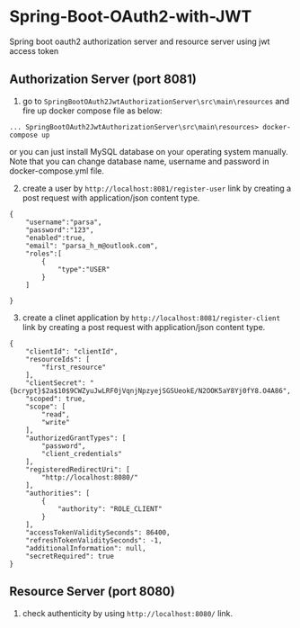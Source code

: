 # Spring-Boot-OAuth2-with-JWT
Spring boot oauth2 authorization server and resource server using jwt access token

## Authorization Server (port 8081)
1) go to `SpringBootOAuth2JwtAuthorizationServer\src\main\resources` and fire up docker compose file as below:
```
... SpringBootOAuth2JwtAuthorizationServer\src\main\resources> docker-compose up
```
or you can just install MySQL database on your operating system manually. Note that you can change database name, username and password in docker-compose.yml file.

2) create a user by ```http://localhost:8081/register-user``` link by creating a post request with application/json content type.
```
{
	"username":"parsa",
	"password":"123",
	"enabled":true,
	"email": "parsa_h_m@outlook.com",
	"roles":[
		{
			"type":"USER"
		}	
	]
	
}
```
3) create a clinet application by ```http://localhost:8081/register-client``` link by creating a post request with application/json content type.
```
{
    "clientId": "clientId",
    "resourceIds": [
        "first_resource"
    ],
    "clientSecret": "{bcrypt}$2a$10$9CWZyuJwLRF0jVqnjNpzyejSGSUeokE/N2OOK5aY8Yj0fY8.O4A86",
    "scoped": true,
    "scope": [
        "read",
        "write"
    ],
    "authorizedGrantTypes": [
        "password",
        "client_credentials"
    ],
    "registeredRedirectUri": [
        "http://localhost:8080/"
    ],
    "authorities": [
        {
            "authority": "ROLE_CLIENT"
        }
    ],
    "accessTokenValiditySeconds": 86400,
    "refreshTokenValiditySeconds": -1,
    "additionalInformation": null,
    "secretRequired": true
}
```

## Resource Server (port 8080)
1) check authenticity by using ```http://localhost:8080/``` link.
